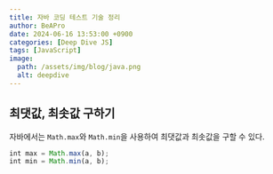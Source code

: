 ```yaml
---
title: 자바 코딩 테스트 기술 정리
author: BeAPro
date: 2024-06-16 13:53:00 +0900
categories: [Deep Dive JS]
tags: [JavaScript]
image:
  path: /assets/img/blog/java.png
  alt: deepdive
---
```

## **최댓값, 최솟값 구하기**
자바에서는 `Math.max`와 `Math.min`을 사용하여 최댓값과 최솟값을 구할 수 있다.

```js
int max = Math.max(a, b);
int min = Math.min(a, b);
```